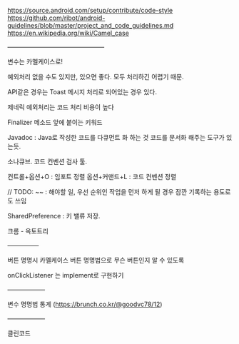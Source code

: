 https://source.android.com/setup/contribute/code-style
https://github.com/ribot/android-guidelines/blob/master/project_and_code_guidelines.md
https://en.wikipedia.org/wiki/Camel_case

———————–––———————

변수는 카멜케이스로!

예외처리 없을 수도 있지만, 있으면 좋다. 모두 처리하긴 어렵기 때문.

API같은 경우는 Toast 메시지 처리로 되어있는 경우 있다.

제네릭 예외처리는 코드 처리 비용이 높다

Finalizer 메소드 앞에 붙이는 키워드

Javadoc : Java로 작성한 코드를 다큐먼트 화 하는 것
코드를 문서화 해주는 도구가 있는듯.

소나큐브. 코드 컨벤션 검사 툴.

컨트롤+옵션+O : 임포트 정렬
옵션+커맨드+L : 코드 컨벤션 정렬

// TODO: ~~ : 해야할 일, 우선 순위인 작업을 먼저 하게 될 경우 잠깐 기록하는 용도로도 쓰임

SharedPreference : 키 밸류 저장.

크롬 - 옥토트리

—————

버튼 명명시 카멜케이스
버튼 명명법으로 무슨 버튼인지 알 수 있도록

onClickListener 는 implement로 구현하기

——————

변수 명명법 통계
(https://brunch.co.kr/@goodvc78/12)

——————

클린코드
